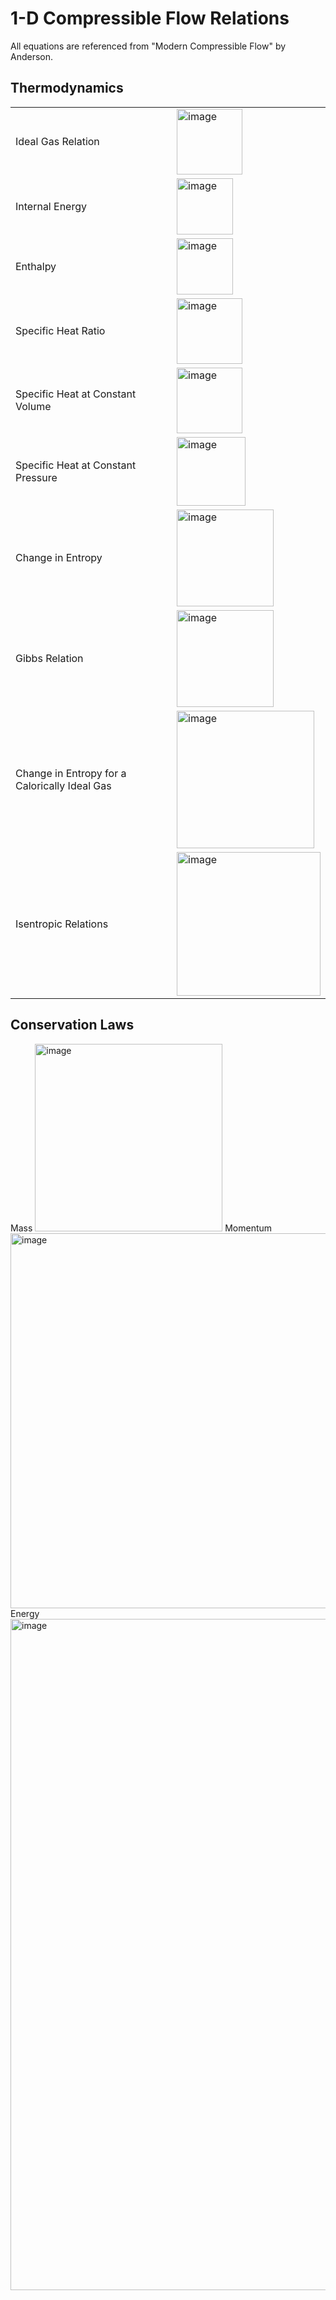 # 1-D Compressible Flow Relations 

All equations are referenced from "Modern Compressible Flow" by Anderson. 

## Thermodynamics

<table>
  <tr>
    <td>Ideal Gas Relation</td>
    <td><img width="105" alt="image" src="https://user-images.githubusercontent.com/68218266/168895744-90e0f05e-be9a-42d4-9f73-d514d7bf400a.png"></td>
  </tr>
  <tr>
    <td>Internal Energy</td>
    <td><img width="90" alt="image" src="https://user-images.githubusercontent.com/68218266/168949847-f01022e8-39f5-40c2-aaee-96f2ebf2d8ed.png"></td>
  </tr>
  <tr>
    <td>Enthalpy</td>
    <td><img width="90" alt="image" src="https://user-images.githubusercontent.com/68218266/168950045-03e1b7e8-67d4-489c-98a2-c3931068cd3f.png"></td>
  </tr>
  <tr>
    <td>Specific Heat Ratio</td>
    <td><img width="105" alt="image" src="https://user-images.githubusercontent.com/68218266/168950357-645641de-da16-436b-bb86-92e5d6d49f01.png"></td>
  </tr>
  <tr>
    <td>Specific Heat at Constant Volume</td>
    <td><img width="105" alt="image" src="https://user-images.githubusercontent.com/68218266/168950418-c04caefb-1bde-46ca-bc1f-16adeeee376c.png"></td>
  </tr>
  <tr>
    <td>Specific Heat at Constant Pressure</td>
    <td><img width="110" alt="image" src="https://user-images.githubusercontent.com/68218266/168950467-fbbee7d6-9ca5-4093-99d9-3daf40595e16.png"></td>
  </tr>
  <tr>
    <td>Change in Entropy</td> 
    <td><img width="155" alt="image" src="https://user-images.githubusercontent.com/68218266/169739431-824fa30b-a035-4683-b0d1-a4fd9c19795a.png"></td>
  </tr>
  <tr>
    <td>Gibbs Relation</td> 
    <td><img width="155" alt="image" src="https://user-images.githubusercontent.com/68218266/168951082-74b0e98e-30b9-4003-8e80-1e7af239eb09.png"></td>
  </tr>
  <tr>
    <td>Change in Entropy for a Calorically Ideal Gas</td> 
    <td><img width="220" alt="image" src="https://user-images.githubusercontent.com/68218266/169739656-4471198e-2ae2-4cf3-8269-f5ae6d7d5d92.png"></td>
  </tr>
  <tr>
    <td>Isentropic Relations</td> 
    <td><img width="230" alt="image" src="https://user-images.githubusercontent.com/68218266/169740239-5afcf1a0-ea0f-4f36-94e2-7f30bb8dc5df.png"></td>
  </tr>
 </table> 
 
 ## Conservation Laws
 
 Mass
<img width="300" alt="image" src="https://user-images.githubusercontent.com/68218266/169741679-460e4e5d-306f-4804-9491-dc7d2aa02077.png">
Momentum
 <img width="600" alt="image" src="https://user-images.githubusercontent.com/68218266/169741505-290ad700-707e-4706-a73f-9a03193f0a14.png">
 Energy
 <img width="1074" alt="image" src="https://user-images.githubusercontent.com/68218266/169742424-4af1a72c-90c0-4a9c-a897-47fdf0d06b83.png">






 
 
